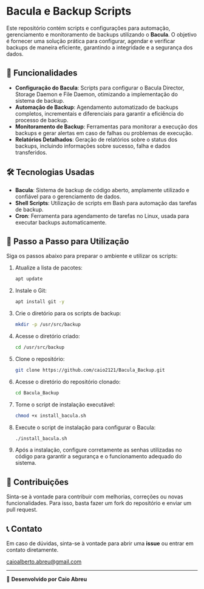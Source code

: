 # Bacula e Backup Scripts

Este repositório contém scripts e configurações para automação, gerenciamento e monitoramento de backups utilizando o **Bacula**. O objetivo é fornecer uma solução prática para configurar, agendar e verificar backups de maneira eficiente, garantindo a integridade e a segurança dos dados.

## 🚀 Funcionalidades

- **Configuração do Bacula**: Scripts para configurar o Bacula Director, Storage Daemon e File Daemon, otimizando a implementação do sistema de backup.
- **Automação de Backup**: Agendamento automatizado de backups completos, incrementais e diferenciais para garantir a eficiência do processo de backup.
- **Monitoramento de Backup**: Ferramentas para monitorar a execução dos backups e gerar alertas em caso de falhas ou problemas de execução.
- **Relatórios Detalhados**: Geração de relatórios sobre o status dos backups, incluindo informações sobre sucesso, falha e dados transferidos.

## 🛠 Tecnologias Usadas

- **Bacula**: Sistema de backup de código aberto, amplamente utilizado e confiável para o gerenciamento de dados.
- **Shell Scripts**: Utilização de scripts em Bash para automação das tarefas de backup.
- **Cron**: Ferramenta para agendamento de tarefas no Linux, usada para executar backups automaticamente.

## 📖 Passo a Passo para Utilização

Siga os passos abaixo para preparar o ambiente e utilizar os scripts:

1. Atualize a lista de pacotes:
   ```bash
   apt update
   ```

2. Instale o Git:
   ```bash
   apt install git -y
   ```

3. Crie o diretório para os scripts de backup:
   ```bash
   mkdir -p /usr/src/backup
   ```

4. Acesse o diretório criado:
   ```bash
   cd /usr/src/backup
   ```

5. Clone o repositório:
   ```bash
   git clone https://github.com/caio2121/Bacula_Backup.git
   ```

6. Acesse o diretório do repositório clonado:
   ```bash
   cd Bacula_Backup
   ```

7. Torne o script de instalação executável:
   ```bash
   chmod +x install_bacula.sh
   ```

8. Execute o script de instalação para configurar o Bacula:
   ```bash
   ./install_bacula.sh
   ```

9. Após a instalação, configure corretamente as senhas utilizadas no código para garantir a segurança e o funcionamento adequado do sistema.

## 🤝 Contribuições

Sinta-se à vontade para contribuir com melhorias, correções ou novas funcionalidades. Para isso, basta fazer um fork do repositório e enviar um pull request.

## 📞 Contato

Em caso de dúvidas, sinta-se à vontade para abrir uma **issue** ou entrar em contato diretamente.

caioalberto.abreu@gmail.com

---

🔧 **Desenvolvido por Caio Abreu**

